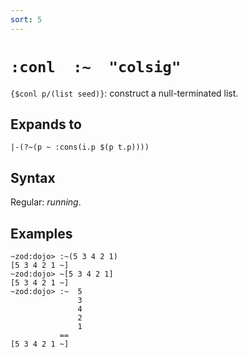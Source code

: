 ```yaml
---
sort: 5
---
```


# `:conl  :~  "colsig"`

`{$conl p/(list seed)}`: construct a null-terminated list.

## Expands to

```
|-(?~(p ~ :cons(i.p $(p t.p))))
```

## Syntax

Regular: *running*.

## Examples

```
~zod:dojo> :~(5 3 4 2 1)
[5 3 4 2 1 ~]
~zod:dojo> ~[5 3 4 2 1]
[5 3 4 2 1 ~]
~zod:dojo> :~  5
               3
               4
               2
               1
           ==
[5 3 4 2 1 ~]
```
